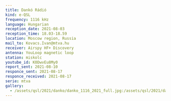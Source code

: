 ```yaml
---
title: Dankó Rádió
kind: e-QSL
frequency: 1116 kHz
language: Hungarian
reception_date: 2021-08-03
reception_time: 18.03-18.59
location: Moscow region, Russia
mail_to: Kovacs.Ivan@mtva.hu
receiver: Airspy HF+ Discovery
antenna: YouLoop magnetic loop
station: miskolc
youtube_id: K0DwvEu8My0
report_sent: 2021-08-10
responce_sent: 2021-08-17
responce_received: 2021-08-17
serie: mtva
gallery:
  - /assets/qsl/2021/danko/danko_1116_2021_full.jpg:/assets/qsl/2021/danko/danko_1116_2021_small.jpg
---
```

